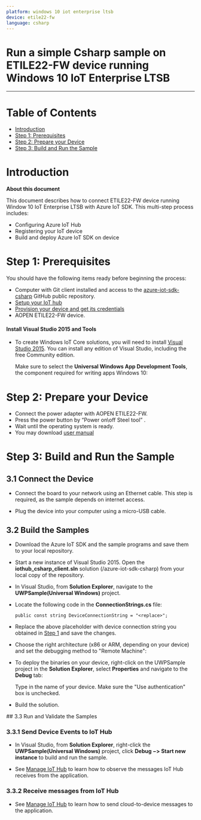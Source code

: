 ```yaml
---
platform: windows 10 iot enterprise ltsb
device: etile22-fw
language: csharp
---
```


Run a simple Csharp sample on ETILE22-FW device running Windows 10 IoT Enterprise LTSB
===
---

# Table of Contents

-   [Introduction](#Introduction)
-   [Step 1: Prerequisites](#Prerequisites)
-   [Step 2: Prepare your Device](#PrepareDevice)
-   [Step 3: Build and Run the Sample](#Build)

<a name="Introduction"></a>
# Introduction

**About this document**

This document describes how to connect ETILE22-FW device running Window 10 IoT Enterprise LTSB with Azure IoT SDK. This multi-step process includes:
-   Configuring Azure IoT Hub
-   Registering your IoT device
-   Build and deploy Azure IoT SDK on device

<a name="Prerequisites"></a>
# Step 1: Prerequisites

You should have the following items ready before beginning the process:

-   Computer with Git client installed and access to the
    [azure-iot-sdk-csharp](https://github.com/Azure/azure-iot-sdk-csharp) GitHub public repository.
-   [Setup your IoT hub][lnk-setup-iot-hub]
-   [Provision your device and get its credentials][lnk-manage-iot-hub]
-   AOPEN ETILE22-FW device.

#### Install Visual Studio 2015 and Tools

-   To create Windows IoT Core solutions, you will need to install [Visual Studio 2015](https://www.visualstudio.com/en-us/products/vs-2015-product-editions.aspx). You can install any edition of Visual Studio, including the free Community edition.

    Make sure to select the **Universal Windows App Development Tools**, the component required for writing apps Windows 10:

<a name="PrepareDevice"></a>
# Step 2: Prepare your Device

-   Connect the power adapter with AOPEN ETILE22-FW.
-   Press the power button by “Power on\off Steel tool” .
-   Wait until the operating system is ready.
-   You may download [user manual](http://global.aopen.com/download.aspx)

<a name="Build"></a>
# Step 3: Build and Run the Sample

<a name="Step_3_1:_Connect"></a>
## 3.1 Connect the Device

-   Connect the board to your network using an Ethernet cable. This step is required, as the sample depends on internet access.

-   Plug the device into your computer using a micro-USB cable.

<a name="Step_3_2:_Build"></a>
## 3.2  Build the Samples

-   Download the Azure IoT SDK and the sample programs and save them to your local repository.

-   Start a new instance of Visual Studio 2015. Open the **iothub_csharp_client.sln** solution (/azure-iot-sdk-csharp) from your local copy of the repository.

-   In Visual Studio, from **Solution Explorer**, navigate to the **UWPSample(Universal Windows)** project.

-   Locate the following code in the **ConnectionStrings.cs** file:

        public const string DeviceConnectionString = "<replace>";

-   Replace the above placeholder with device connection string you obtained in [Step 1](#Step-1:-Prerequisites) and save the changes.

-   Choose the right architecture (x86 or ARM, depending on your device) and set the debugging method to "Remote Machine":
    
-   To deploy the binaries on your device, right-click on the UWPSample project in the **Solution Explorer**, select **Properties** and navigate to the **Debug** tab:

    Type in the name of your device. Make sure the "Use authentication" box is unchecked.

-   Build the solution.

<a name="Step_3_3:_Run"/>
## 3.3 Run and Validate the Samples

### 3.3.1 Send Device Events to IoT Hub

-   In Visual Studio, from **Solution Explorer**, right-click the **UWPSample(Universal Windows)** project, click **Debug &minus;&gt; Start new instance** to build and run the sample. 

-   See [Manage IoT Hub][lnk-manage-iot-hub] to learn how to observe the messages IoT Hub receives from the application.

### 3.3.2 Receive messages from IoT Hub

-   See [Manage IoT Hub][lnk-manage-iot-hub] to learn how to send cloud-to-device messages to the application.

[lnk-setup-iot-hub]: ../setup_iothub.md
[lnk-manage-iot-hub]: ../manage_iot_hub.md
